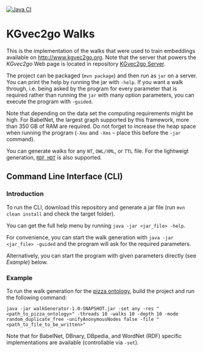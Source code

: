 <a href="https://github.com/janothan/kgvec2go-walks/actions">![Java CI](https://github.com/janothan/kgvec2go-walks/workflows/Java%20CI/badge.svg)</a>

# KGvec2go Walks
This is the implementation of the walks that were used to train embeddings available on 
<a href="http://www.kgvec2go.org">http://www.kgvec2go.org</a>.
Note that the server that powers the *KGvec2go* Web page is located in repository 
<a href="https://github.com/janothan/kgvec2go-server/">KGvec2go Server</a>. 

The project can be packaged (`mvn package`) and then run as `jar` on a server. You can print the help by running 
the jar with `-help`. If you want a walk through, i.e. being asked by the program for every parameter that is required
rather than running the `jar` with many option parameters, you can execute the program with `-guided`.

Note that depending on the data set the 
computing requirements might be high. For BabelNet, the largest graph supported by this framework, more than 350 GB of 
RAM are required. Do not forget to increase the heap space when running the program (`-Xmx` and `-Xms` – place this 
before the `-jar` command).

You can generate walks for any `NT`, `OWL/XML`, or `TTL` file.
For the lightweigt generation, [`RDF HDT`](http://www.rdfhdt.org/) is also supported.

## Command Line Interface (CLI)

### Introduction
To run the CLI, download this repository and generate a jar file (run `mvn clean install` 
and check the target folder).

You can get the full help menu by running `java -jar <jar_file> -help`.

For convenience, you can start the walk generation with `java -jar <jar_file> -guided` 
and the program will ask for the required parameters.

Alternatively, you can start the program with given parameters directly (see *Example*) 
below.

### Example
To run the walk generation for the <a href="https://protege.stanford.edu/ontologies/pizza/pizza.owl">pizza ontology</a>, 
build the project and run the following command: 

```
java -jar walkGenerator-1.0-SNAPSHOT.jar -set any -res "<path_to_pizza_ontology>" -threads 10 -walks 10 -depth 10 -mode random_duplicate_free -unifyAnonymousNodes false -file "<path_to_file_to_be_written>"
```

Note that for BabelNet, DBnary, DBpedia, and WordNet (RDF) specific implementations are available (controllable via `-set`).

